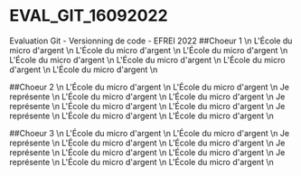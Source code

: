 # EVAL_GIT_16092022
Evaluation Git - Versionning de code - EFREI 2022
##Choeur 1 \n
L'École du micro d'argent \n
L'École du micro d'argent \n
L'École du micro d'argent \n
L'École du micro d'argent \n
L'École du micro d'argent \n
L'École du micro d'argent \n
L'École du micro d'argent \n

##Choeur 2 \n
L'École du micro d'argent \n
L'École du micro d'argent \n
Je représente \n
L'École du micro d'argent \n
L'École du micro d'argent \n
Je représente \n
L'École du micro d'argent \n
L'École du micro d'argent \n
Je représente \n
L'École du micro d'argent \n
L'École du micro d'argent \n

##Choeur 3 \n
L'École du micro d'argent \n
L'École du micro d'argent \n
Je représente \n
L'École du micro d'argent \n
L'École du micro d'argent \n
Je représente \n
L'École du micro d'argent \n
L'École du micro d'argent \n
Je représente \n
L'École du micro d'argent \n
L'École du micro d'argent \n